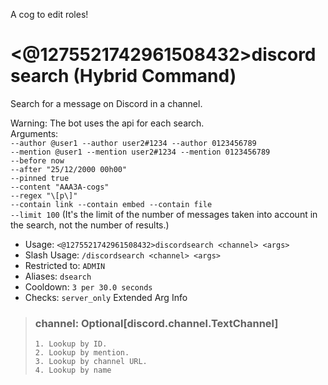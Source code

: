 A cog to edit roles!

# <@1275521742961508432>discordsearch (Hybrid Command)
Search for a message on Discord in a channel.<br/>

Warning: The bot uses the api for each search.<br/>
Arguments:<br/>
`--author @user1 --author user2#1234 --author 0123456789`<br/>
`--mention @user1 --mention user2#1234 --mention 0123456789`<br/>
`--before now`<br/>
`--after "25/12/2000 00h00"`<br/>
`--pinned true`<br/>
`--content "AAA3A-cogs"`<br/>
`--regex "\[p\]"`<br/>
`--contain link --contain embed --contain file`<br/>
`--limit 100` (It's the limit of the number of messages taken into account in the search, not the number of results.)<br/>
 - Usage: `<@1275521742961508432>discordsearch <channel> <args>`
 - Slash Usage: `/discordsearch <channel> <args>`
 - Restricted to: `ADMIN`
 - Aliases: `dsearch`
 - Cooldown: `3 per 30.0 seconds`
 - Checks: `server_only`
Extended Arg Info
> ### channel: Optional[discord.channel.TextChannel]
> 
> 
>     1. Lookup by ID.
>     2. Lookup by mention.
>     3. Lookup by channel URL.
>     4. Lookup by name
> 
>     
